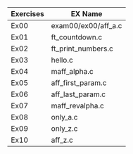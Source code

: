 | Exercises  | EX Name |
| ------------- | ------------- |
| Ex00  |  exam00/ex00/aff_a.c  |
| Ex01  |  ft_countdown.c  |
| Ex02  |  ft_print_numbers.c  |
| Ex03  |  hello.c  |
| Ex04  |  maff_alpha.c  |
| Ex05  |  aff_first_param.c  |
| Ex06  |  aff_last_param.c  |
| Ex07  |  maff_revalpha.c  |
| Ex08  |  only_a.c  |
| Ex09  |  only_z.c  |
| Ex10  |  aff_z.c  |
